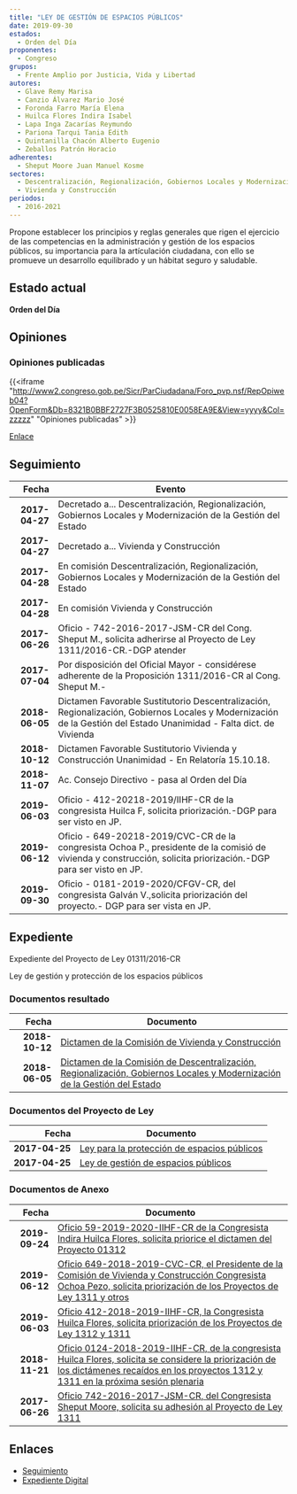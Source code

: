 ```yaml
---
title: "LEY DE GESTIÓN DE ESPACIOS PÚBLICOS"
date: 2019-09-30
estados: 
  - Orden del Día
proponentes: 
  - Congreso
grupos: 
  - Frente Amplio por Justicia, Vida y Libertad
autores: 
  - Glave Remy Marisa
  - Canzio Álvarez Mario José
  - Foronda Farro María Elena
  - Huilca Flores Indira Isabel
  - Lapa Inga Zacarías Reymundo
  - Pariona Tarqui Tania Edith
  - Quintanilla Chacón Alberto Eugenio
  - Zeballos Patrón Horacio
adherentes: 
  - Sheput Moore Juan Manuel Kosme
sectores: 
  - Descentralización, Regionalización, Gobiernos Locales y Modernización de la Gestión del Estado
  - Vivienda y Construcción
periodos: 
  - 2016-2021
---
```


Propone establecer los principios y reglas generales que rigen el ejercicio de las competencias en la administración y gestión de los espacios públicos, su importancia para la artículación ciudadana, con ello se promueve un desarrollo equilibrado y un hábitat seguro y saludable.


## Estado actual

**Orden del Día**

## Opiniones

### Opiniones publicadas

{{<iframe "http://www2.congreso.gob.pe/Sicr/ParCiudadana/Foro_pvp.nsf/RepOpiweb04?OpenForm&Db=8321B0BBF2727F3B0525810E0058EA9E&View=yyyy&Col=zzzzz" "Opiniones publicadas" >}}

[Enlace](http://www2.congreso.gob.pe/Sicr/ParCiudadana/Foro_pvp.nsf/RepOpiweb04?OpenForm&Db=8321B0BBF2727F3B0525810E0058EA9E&View=yyyy&Col=zzzzz)

## Seguimiento

| Fecha | Evento |
|------:|--------|
| **2017-04-27** | Decretado a... Descentralización, Regionalización, Gobiernos Locales y Modernización de la Gestión del Estado|
| **2017-04-27** | Decretado a... Vivienda y Construcción|
| **2017-04-28** | En comisión Descentralización, Regionalización, Gobiernos Locales y Modernización de la Gestión del Estado|
| **2017-04-28** | En comisión Vivienda y Construcción|
| **2017-06-26** | Oficio - 742-2016-2017-JSM-CR del Cong. Sheput M., solicita adherirse al Proyecto de Ley 1311/2016-CR.-DGP atender|
| **2017-07-04** | Por disposición del Oficial Mayor - considérese adherente de la Proposición 1311/2016-CR al Cong. Sheput M.-|
| **2018-06-05** | Dictamen Favorable Sustitutorio Descentralización, Regionalización, Gobiernos Locales y Modernización de la Gestión del Estado Unanimidad - Falta dict. de Vivienda|
| **2018-10-12** | Dictamen Favorable Sustitutorio Vivienda y Construcción Unanimidad - En Relatoría 15.10.18.|
| **2018-11-07** | Ac. Consejo Directivo - pasa al Orden del Día|
| **2019-06-03** | Oficio - 412-20218-2019/IIHF-CR de la congresista Huilca F, solicita priorización.-DGP para ser visto en JP.|
| **2019-06-12** | Oficio - 649-20218-2019/CVC-CR de la congresista Ochoa P., presidente de la comisió de vivienda y construcción, solicita priorización.-DGP para ser visto en JP.|
| **2019-09-30** | Oficio - 0181-2019-2020/CFGV-CR, del congresista Galván V.,solicita priorización del proyecto.- DGP para ser vista en JP.|


## Expediente

Expediente del Proyecto de Ley 01311/2016-CR

Ley de gestión y protección de los espacios públicos


### Documentos resultado

| Fecha | Documento |
|------:|--------|
| **2018-10-12** | [Dictamen de la Comisión de Vivienda y Construcción](http://www.leyes.congreso.gob.pe/Documentos/2016_2021/Dictamenes/Proyectos_de_Ley/01311DC24MAY20181012.pdf) |
| **2018-06-05** | [Dictamen de la Comisión de Descentralización, Regionalización, Gobiernos Locales y Modernización de la Gestión del Estado](http://www.leyes.congreso.gob.pe/Documentos/2016_2021/Dictamenes/Proyectos_de_Ley/01311DC08MAY20180605.pdf) |

### Documentos del Proyecto de Ley

| Fecha | Documento |
|------:|--------|
| **2017-04-25** | [Ley para la protección de espacios públicos](http://www.leyes.congreso.gob.pe/Documentos/2016_2021/Proyectos_de_Ley_y_de_Resoluciones_Legislativas/PL0131220170425.pdf) |
| **2017-04-25** | [Ley de gestión de espacios públicos](http://www.leyes.congreso.gob.pe/Documentos/2016_2021/Proyectos_de_Ley_y_de_Resoluciones_Legislativas/PL0131120170425.PDF) |

### Documentos de Anexo

| Fecha | Documento |
|------:|--------|
| **2019-09-24** | [Oficio 59-2019-2020-IIHF-CR de la Congresista Indira Huilca Flores, solicita priorice el dictamen del Proyecto 01312](http://www.leyes.congreso.gob.pe/Documentos/2016_2021/Oficios/Congresistas/OFICIO-59-2019-2020-IIHF-CR.pdf) |
| **2019-06-12** | [Oficio 649-2018-2019-CVC-CR, el Presidente de la Comisión de Vivienda y Construcción Congresista Ochoa Pezo, solicita priorización de los Proyectos de Ley 1311 y otros](http://www.leyes.congreso.gob.pe/Documentos/2016_2021/Oficios/Comisiones_Ordinarias/OFICIO-649-2018-2019-CVC-CR.pdf) |
| **2019-06-03** | [Oficio 412-2018-2019-IIHF-CR, la Congresista Huilca Flores, solicita priorización de los Proyectos de Ley 1312 y 1311](http://www.leyes.congreso.gob.pe/Documentos/2016_2021/Oficios/Congresistas/OFICIO-412-2018-2019-IIHF-CR.pdf) |
| **2018-11-21** | [Oficio 0124-2018-2019-IIHF-CR, de la congresista Huilca Flores, solicita se considere la priorización de los dictámenes recaídos en los proyectos 1312 y 1311 en la próxima sesión plenaria](http://www.leyes.congreso.gob.pe/Documentos/2016_2021/Oficios/Congresistas/OFICIO-0124-2018-2019-IIHF-CR.pdf) |
| **2017-06-26** | [Oficio 742-2016-2017-JSM-CR, del Congresista Sheput Moore, solicita su adhesión al Proyecto de Ley 1311](http://www.leyes.congreso.gob.pe/Documentos/2016_2021/Adhesiones/Proyectos_de_Ley/OFICIO-742-2016-2017-JSM-CR.pdf) |

## Enlaces 

- [Seguimiento](http://www2.congreso.gob.pe/Sicr/TraDocEstProc/CLProLey2016.nsf/f7fff46988ca05b1052578e100829cc7/566677454ce3a13f0525810e000180b2?OpenDocument)
- [Expediente Digital](http://www2.congreso.gob.pehttp://www2.congreso.gob.pe/Sicr/TraDocEstProc/CLProLey2016.nsf/f7fff46988ca05b1052578e100829cc7/566677454ce3a13f0525810e000180b2?OpenDocument&Click=05257FB7005EB655.eb71d0cf91d8294e05256cdf006b5706/$Body/0.1C6C)
